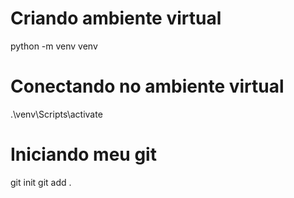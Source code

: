 # Criando ambiente virtual
python -m venv venv

# Conectando no ambiente virtual
.\venv\Scripts\activate

# Iniciando meu git
git init
git add .